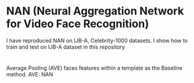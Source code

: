 # NAN (Neural Aggregation Network for Video Face Recognition)

I have reproduced NAN on IJB-A, Celebrity-1000 datasets. I show how to train and test on IJB-A dataset in this repository 

# 
Average Pooling (AVE) faces features within a template as the Baseline method.
AVE: 
NAN


